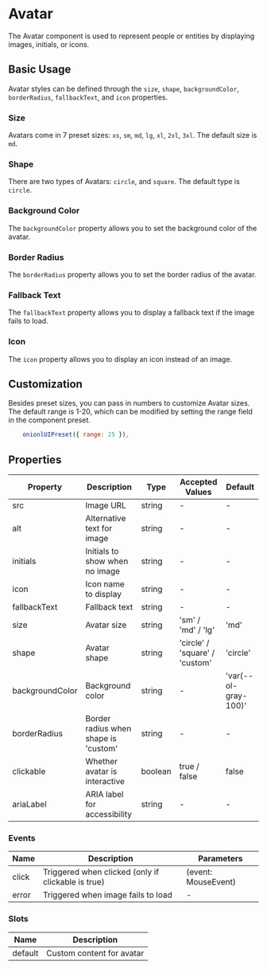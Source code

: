 # Avatar

The Avatar component is used to represent people or entities by displaying images, initials, or icons.

## Basic Usage

Avatar styles can be defined through the `size`, `shape`, `backgroundColor`, `borderRadius`, `fallbackText`, and `icon` properties.

### Size
Avatars come in 7 preset sizes: `xs`, `sm`, `md`, `lg`, `xl`, `2xl`, `3xl`. The default size is `md`.

<demo github="https://github.com/Onion-L/onionl-ui/tree/main/packages/components/Avatar" vue="../demo/avatar/size.vue"  />

### Shape
There are two types of Avatars: `circle`, and `square`. The default type is `circle`.

<demo github="https://github.com/Onion-L/onionl-ui/tree/main/packages/components/Avatar" vue="../demo/avatar/shape.vue"  />

### Background Color
The `backgroundColor` property allows you to set the background color of the avatar.

<demo github="https://github.com/Onion-L/onionl-ui/tree/main/packages/components/Avatar" vue="../demo/avatar/backgroundColor.vue"  />

### Border Radius
The `borderRadius` property allows you to set the border radius of the avatar.

<demo github="https://github.com/Onion-L/onionl-ui/tree/main/packages/components/Avatar" vue="../demo/avatar/borderRadius.vue"  />

### Fallback Text
The `fallbackText` property allows you to display a fallback text if the image fails to load.

<demo github="https://github.com/Onion-L/onionl-ui/tree/main/packages/components/Avatar" vue="../demo/avatar/fallback.vue"  />

### Icon

The `icon` property allows you to display an icon instead of an image.

<demo github="https://github.com/Onion-L/onionl-ui/tree/main/packages/components/Avatar" vue="../demo/avatar/icon.vue"  />

## Customization
Besides preset sizes, you can pass in numbers to customize Avatar sizes. The default range is 1-20, which can be modified by setting the range field in the component preset.
```JavaScript
    onionlUIPreset({ range: 25 }),
```

<demo github="https://github.com/Onion-L/onionl-ui/tree/main/packages/components/Avatar" vue="../demo/avatar/custom.vue"  />

## Properties

| Property | Description | Type | Accepted Values | Default |
|----------|-------------|------|-----------------|---------|
| src | Image URL | string | - | - |
| alt | Alternative text for image | string | - | - |
| initials | Initials to show when no image | string | - | - |
| icon | Icon name to display | string | - | - |
| fallbackText | Fallback text | string | - | - |
| size | Avatar size | string | 'sm' / 'md' / 'lg' | 'md' |
| shape | Avatar shape | string | 'circle' / 'square' / 'custom' | 'circle' |
| backgroundColor | Background color | string | - | 'var(--ol-gray-100)' |
| borderRadius | Border radius when shape is 'custom' | string | - | - |
| clickable | Whether avatar is interactive | boolean | true / false | false |
| ariaLabel | ARIA label for accessibility | string | - | - |

### Events

| Name | Description | Parameters |
|------|-------------|------------|
| click | Triggered when clicked (only if clickable is true) | (event: MouseEvent) |
| error | Triggered when image fails to load | - |

### Slots

| Name | Description |
|------|-------------|
| default | Custom content for avatar |

